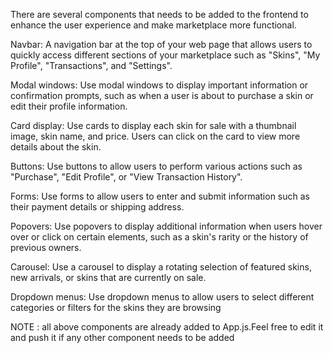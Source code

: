 There are several components that needs to be added to the frontend to enhance the user experience and make marketplace more functional.

Navbar: A navigation bar at the top of your web page that allows users to quickly access different sections of your marketplace such as "Skins", "My Profile", "Transactions", and "Settings".

Modal windows: Use modal windows to display important information or confirmation prompts, such as when a user is about to purchase a skin or edit their profile information.

Card display: Use cards to display each skin for sale with a thumbnail image, skin name, and price. Users can click on the card to view more details about the skin.

Buttons: Use buttons to allow users to perform various actions such as "Purchase", "Edit Profile", or "View Transaction History".

Forms: Use forms to allow users to enter and submit information such as their payment details or shipping address.

Popovers: Use popovers to display additional information when users hover over or click on certain elements, such as a skin's rarity or the history of previous owners.

Carousel: Use a carousel to display a rotating selection of featured skins, new arrivals, or skins that are currently on sale.

Dropdown menus: Use dropdown menus to allow users to select different categories or filters for the skins they are browsing


NOTE : all above components are already added to App.js.Feel free to edit it and push it if any other component needs to be added
